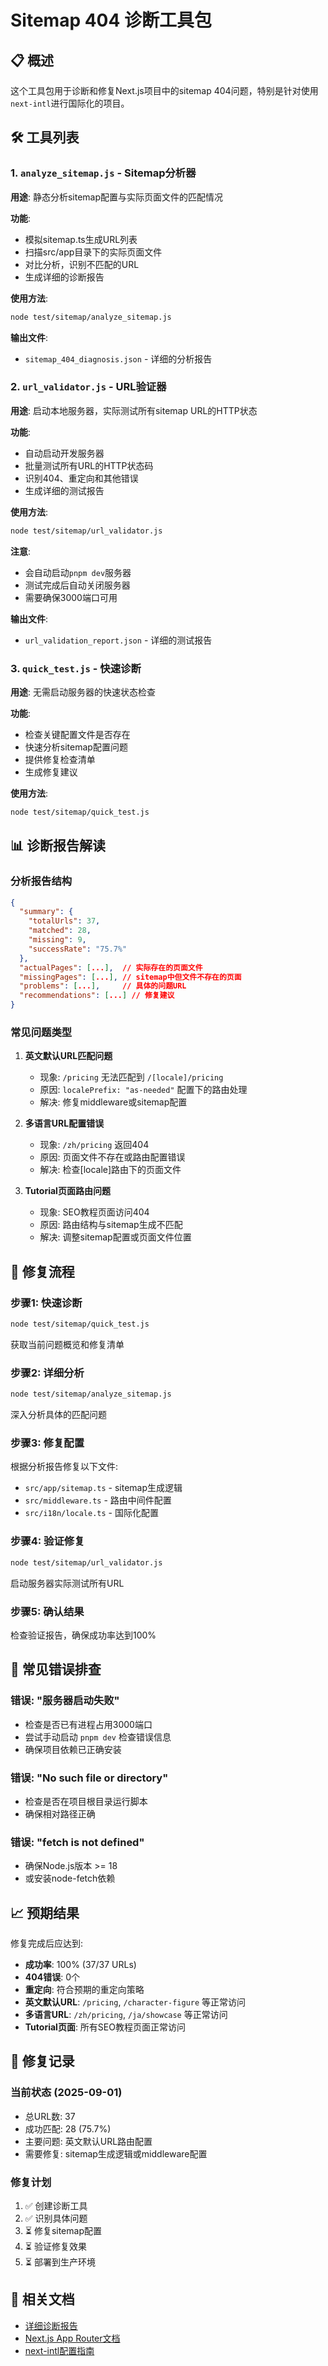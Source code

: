# Sitemap 404 诊断工具包

## 📋 概述

这个工具包用于诊断和修复Next.js项目中的sitemap 404问题，特别是针对使用`next-intl`进行国际化的项目。

## 🛠 工具列表

### 1. `analyze_sitemap.js` - Sitemap分析器
**用途**: 静态分析sitemap配置与实际页面文件的匹配情况

**功能**:
- 模拟sitemap.ts生成URL列表
- 扫描src/app目录下的实际页面文件
- 对比分析，识别不匹配的URL
- 生成详细的诊断报告

**使用方法**:
```bash
node test/sitemap/analyze_sitemap.js
```

**输出文件**:
- `sitemap_404_diagnosis.json` - 详细的分析报告

### 2. `url_validator.js` - URL验证器
**用途**: 启动本地服务器，实际测试所有sitemap URL的HTTP状态

**功能**:
- 自动启动开发服务器
- 批量测试所有URL的HTTP状态码
- 识别404、重定向和其他错误
- 生成详细的测试报告

**使用方法**:
```bash
node test/sitemap/url_validator.js
```

**注意**:
- 会自动启动`pnpm dev`服务器
- 测试完成后自动关闭服务器
- 需要确保3000端口可用

**输出文件**:
- `url_validation_report.json` - 详细的测试报告

### 3. `quick_test.js` - 快速诊断
**用途**: 无需启动服务器的快速状态检查

**功能**:
- 检查关键配置文件是否存在
- 快速分析sitemap配置问题
- 提供修复检查清单
- 生成修复建议

**使用方法**:
```bash
node test/sitemap/quick_test.js
```

## 📊 诊断报告解读

### 分析报告结构

```json
{
  "summary": {
    "totalUrls": 37,
    "matched": 28,
    "missing": 9,
    "successRate": "75.7%"
  },
  "actualPages": [...],  // 实际存在的页面文件
  "missingPages": [...], // sitemap中但文件不存在的页面
  "problems": [...],     // 具体的问题URL
  "recommendations": [...] // 修复建议
}
```

### 常见问题类型

1. **英文默认URL匹配问题**
   - 现象: `/pricing` 无法匹配到 `/[locale]/pricing`
   - 原因: `localePrefix: "as-needed"` 配置下的路由处理
   - 解决: 修复middleware或sitemap配置

2. **多语言URL配置错误**
   - 现象: `/zh/pricing` 返回404
   - 原因: 页面文件不存在或路由配置错误
   - 解决: 检查[locale]路由下的页面文件

3. **Tutorial页面路由问题**
   - 现象: SEO教程页面访问404
   - 原因: 路由结构与sitemap生成不匹配
   - 解决: 调整sitemap配置或页面文件位置

## 🔧 修复流程

### 步骤1: 快速诊断
```bash
node test/sitemap/quick_test.js
```
获取当前问题概览和修复清单

### 步骤2: 详细分析
```bash
node test/sitemap/analyze_sitemap.js
```
深入分析具体的匹配问题

### 步骤3: 修复配置
根据分析报告修复以下文件:
- `src/app/sitemap.ts` - sitemap生成逻辑
- `src/middleware.ts` - 路由中间件配置
- `src/i18n/locale.ts` - 国际化配置

### 步骤4: 验证修复
```bash
node test/sitemap/url_validator.js
```
启动服务器实际测试所有URL

### 步骤5: 确认结果
检查验证报告，确保成功率达到100%

## 🐛 常见错误排查

### 错误: "服务器启动失败"
- 检查是否已有进程占用3000端口
- 尝试手动启动 `pnpm dev` 检查错误信息
- 确保项目依赖已正确安装

### 错误: "No such file or directory"
- 检查是否在项目根目录运行脚本
- 确保相对路径正确

### 错误: "fetch is not defined"
- 确保Node.js版本 >= 18
- 或安装node-fetch依赖

## 📈 预期结果

修复完成后应达到:
- **成功率**: 100% (37/37 URLs)
- **404错误**: 0个
- **重定向**: 符合预期的重定向策略
- **英文默认URL**: `/pricing`, `/character-figure` 等正常访问
- **多语言URL**: `/zh/pricing`, `/ja/showcase` 等正常访问
- **Tutorial页面**: 所有SEO教程页面正常访问

## 📝 修复记录

### 当前状态 (2025-09-01)
- 总URL数: 37
- 成功匹配: 28 (75.7%)
- 主要问题: 英文默认URL路由配置
- 需要修复: sitemap生成逻辑或middleware配置

### 修复计划
1. ✅ 创建诊断工具
2. ✅ 识别具体问题
3. ⏳ 修复sitemap配置
4. ⏳ 验证修复效果
5. ⏳ 部署到生产环境

## 🔗 相关文档

- [详细诊断报告](../../content/docs/development/sitemap-404-diagnosis-report.md)
- [Next.js App Router文档](https://nextjs.org/docs/app)
- [next-intl配置指南](https://next-intl-docs.vercel.app/)